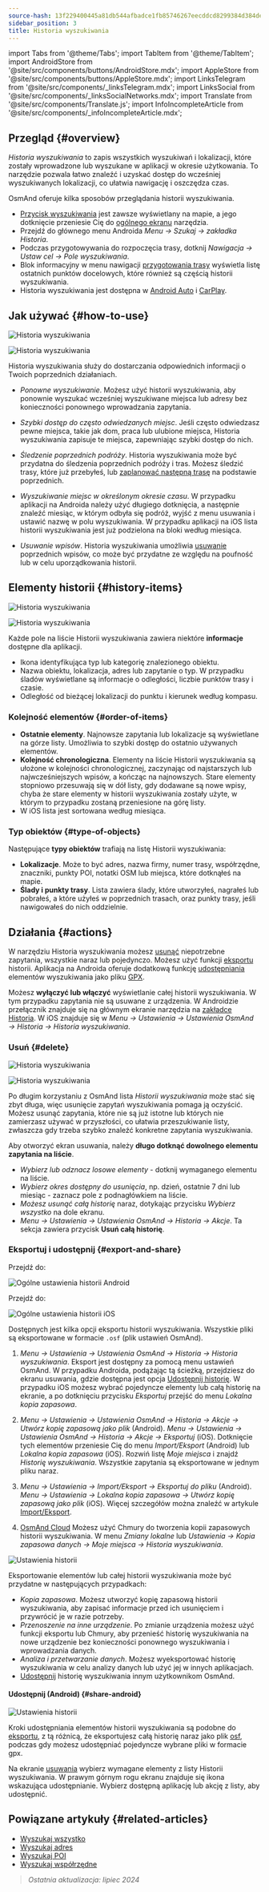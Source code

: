 ```yaml
---
source-hash: 13f229400445a81db544afbadce1fb85746267eecddcd8299384d384de2a58b5
sidebar_position: 3
title: Historia wyszukiwania
---
```

import Tabs from '@theme/Tabs';
import TabItem from '@theme/TabItem';
import AndroidStore from '@site/src/components/buttons/AndroidStore.mdx';
import AppleStore from '@site/src/components/buttons/AppleStore.mdx';
import LinksTelegram from '@site/src/components/_linksTelegram.mdx';
import LinksSocial from '@site/src/components/_linksSocialNetworks.mdx';
import Translate from '@site/src/components/Translate.js';
import InfoIncompleteArticle from '@site/src/components/_infoIncompleteArticle.mdx';


## Przegląd {#overview}

*Historia wyszukiwania* to zapis wszystkich wyszukiwań i lokalizacji, które zostały wprowadzone lub wyszukane w aplikacji w okresie użytkowania. To narzędzie pozwala łatwo znaleźć i uzyskać dostęp do wcześniej wyszukiwanych lokalizacji, co ułatwia nawigację i oszczędza czas.

OsmAnd oferuje kilka sposobów przeglądania historii wyszukiwania.

- [Przycisk wyszukiwania](../widgets/map-buttons.md#search) jest zawsze wyświetlany na mapie, a jego dotknięcie przeniesie Cię do [ogólnego ekranu](#how-to-use) narzędzia.
- Przejdź do głównego menu Androida *Menu → Szukaj → zakładka Historia*.
- Podczas przygotowywania do rozpoczęcia trasy, dotknij *Nawigacja → Ustaw cel → Pole wyszukiwania*.
- Blok informacyjny w menu nawigacji [przygotowania trasy](../navigation/setup/route-navigation.md#navigation-menu) wyświetla listę ostatnich punktów docelowych, które również są częścią historii wyszukiwania.
- Historia wyszukiwania jest dostępna w [Android Auto](../navigation/auto-car.md#search) i [CarPlay](../navigation/car-play.md#search).


## Jak używać {#how-to-use}

<Tabs groupId="operating-systems" queryString="current-os">

<TabItem value="android" label="Android">

![Historia wyszukiwania](@site/static/img/search/history_search_android.png)

</TabItem>

<TabItem value="ios" label="iOS">

![Historia wyszukiwania](@site/static/img/search/history_search_ios.png)

</TabItem>

</Tabs>

Historia wyszukiwania służy do dostarczania odpowiednich informacji o Twoich poprzednich działaniach.

- *Ponowne wyszukiwanie*. Możesz użyć historii wyszukiwania, aby ponownie wyszukać wcześniej wyszukiwane miejsca lub adresy bez konieczności ponownego wprowadzania zapytania.

- *Szybki dostęp do często odwiedzanych miejsc*. Jeśli często odwiedzasz pewne miejsca, takie jak dom, praca lub ulubione miejsca, Historia wyszukiwania zapisuje te miejsca, zapewniając szybki dostęp do nich.

- *Śledzenie poprzednich podróży*. Historia wyszukiwania może być przydatna do śledzenia poprzednich podróży i tras. Możesz śledzić trasy, które już przebyłeś, lub [zaplanować następną trasę](../plan-route/create-route.md) na podstawie poprzednich.

- *Wyszukiwanie miejsc w określonym okresie czasu*. W przypadku aplikacji na Androida należy użyć długiego dotknięcia, a następnie znaleźć miesiąc, w którym odbyła się podróż, wyjść z menu usuwania i ustawić nazwę w polu wyszukiwania. W przypadku aplikacji na iOS lista historii wyszukiwania jest już podzielona na bloki według miesiąca.

- *Usuwanie wpisów*. Historia wyszukiwania umożliwia [usuwanie](#delete) poprzednich wpisów, co może być przydatne ze względu na poufność lub w celu uporządkowania historii.


## Elementy historii {#history-items}

<Tabs groupId="operating-systems" queryString="current-os">

<TabItem value="android" label="Android">

![Historia wyszukiwania](@site/static/img/search/history_search_android.png)

</TabItem>

<TabItem value="ios" label="iOS">

![Historia wyszukiwania](@site/static/img/search/history_search_ios.png)

</TabItem>

</Tabs>

Każde pole na liście Historii wyszukiwania zawiera niektóre **informacje** dostępne dla aplikacji.

- Ikona identyfikująca typ lub kategorię znalezionego obiektu.
- Nazwa obiektu, lokalizacja, adres lub zapytanie o typ. W przypadku śladów wyświetlane są informacje o odległości, liczbie punktów trasy i czasie.
- Odległość od bieżącej lokalizacji do punktu i kierunek według kompasu.


### Kolejność elementów {#order-of-items}

- **Ostatnie elementy**. Najnowsze zapytania lub lokalizacje są wyświetlane na górze listy. Umożliwia to szybki dostęp do ostatnio używanych elementów.
- **Kolejność chronologiczna**. Elementy na liście Historii wyszukiwania są ułożone w kolejności chronologicznej, zaczynając od najstarszych lub najwcześniejszych wpisów, a kończąc na najnowszych. Stare elementy stopniowo przesuwają się w dół listy, gdy dodawane są nowe wpisy, chyba że stare elementy w historii wyszukiwania zostały użyte, w którym to przypadku zostaną przeniesione na górę listy.
- W iOS lista jest sortowana według miesiąca.

### Typ obiektów {#type-of-objects}

Następujące **typy obiektów** trafiają na listę Historii wyszukiwania:

- **Lokalizacje**. Może to być adres, nazwa firmy, numer trasy, współrzędne, znaczniki, punkty POI, notatki OSM lub miejsca, które dotknąłeś na mapie.
- **Ślady i punkty trasy**. Lista zawiera ślady, które utworzyłeś, nagrałeś lub pobrałeś, a które użyłeś w poprzednich trasach, oraz punkty trasy, jeśli nawigowałeś do nich oddzielnie.


## Działania {#actions}

W narzędziu Historia wyszukiwania możesz [usunąć](#delete) niepotrzebne zapytania, wszystkie naraz lub pojedynczo. Możesz użyć funkcji [eksportu](#export-and-share) historii. Aplikacja na Androida oferuje dodatkową funkcję [udostępniania](#share-android) elementów wyszukiwania jako pliku [GPX](../../technical/osmand-file-formats/osmand-gpx.md).

Możesz **wyłączyć lub włączyć** wyświetlanie całej historii wyszukiwania. W tym przypadku zapytania nie są usuwane z urządzenia. W Androidzie przełącznik znajduje się na głównym ekranie narzędzia na [zakładce Historia](#overview). W iOS znajduje się w *Menu → Ustawienia → Ustawienia OsmAnd → Historia → Historia wyszukiwania*.


### Usuń {#delete}

<Tabs groupId="operating-systems" queryString="current-os">

<TabItem value="android" label="Android">

![Historia wyszukiwania](@site/static/img/search/history_search_delete_andr.png)

</TabItem>

<TabItem value="ios" label="iOS">

![Historia wyszukiwania](@site/static/img/search/history_search_delete_ios.png)

</TabItem>

</Tabs>

Po długim korzystaniu z OsmAnd lista *Historii wyszukiwania* może stać się zbyt długa, więc usunięcie zapytań wyszukiwania pomaga ją oczyścić. Możesz usunąć zapytania, które nie są już istotne lub których nie zamierzasz używać w przyszłości, co ułatwia przeszukiwanie listy, zwłaszcza gdy trzeba szybko znaleźć konkretne zapytania wyszukiwania.

Aby otworzyć ekran usuwania, należy **długo dotknąć dowolnego elementu zapytania na liście**.

- *Wybierz lub odznacz losowe elementy* - dotknij wymaganego elementu na liście.
- *Wybierz okres dostępny do usunięcia*, np. dzień, ostatnie 7 dni lub miesiąc - zaznacz pole z podnagłówkiem na liście.
- *Możesz usunąć całą historię* naraz, dotykając przycisku *Wybierz wszystko* na dole ekranu.
- *Menu → Ustawienia → Ustawienia OsmAnd → Historia → Akcje*. Ta sekcja zawiera przycisk **Usuń całą historię**.


### Eksportuj i udostępnij {#export-and-share}

<Tabs groupId="operating-systems" queryString="current-os">

<TabItem value="android" label="Android">

Przejdź do: *<Translate android="true" ids="shared_string_menu,shared_string_settings,osmand_settings,shared_string_history"/>*

![Ogólne ustawienia historii Android](@site/static/img/personal/profiles/general_settings_history_android.png)

</TabItem>

<TabItem value="ios" label="iOS">

Przejdź do: *<Translate android="true" ids="shared_string_menu,shared_string_settings,osmand_settings,shared_string_history"/>*

![Ogólne ustawienia historii iOS](@site/static/img/personal/profiles/history_settings_ios.png)

</TabItem>

</Tabs>

Dostępnych jest kilka opcji eksportu historii wyszukiwania. Wszystkie pliki są eksportowane w formacie `.osf` (plik ustawień OsmAnd).

1. *Menu → Ustawienia → Ustawienia OsmAnd → Historia → Historia wyszukiwania*.
    Eksport jest dostępny za pomocą menu ustawień OsmAnd. W przypadku Androida, podążając tą ścieżką, przejdziesz do ekranu usuwania, gdzie dostępna jest opcja [Udostępnij historię](#share-android). W przypadku iOS możesz wybrać pojedyncze elementy lub całą historię na ekranie, a po dotknięciu przycisku *Eksportuj* przejść do menu *Lokalna kopia zapasowa*.

2. *Menu → Ustawienia → Ustawienia OsmAnd → Historia → Akcje → Utwórz kopię zapasową jako plik* (Android).
    *Menu → Ustawienia → Ustawienia OsmAnd → Historia → Akcje → Eksportuj* (iOS).
    Dotknięcie tych elementów przeniesie Cię do menu *Import/Eksport* (Android) lub *Lokalna kopia zapasowa* (iOS). Rozwiń listę *Moje miejsca* i znajdź *Historię wyszukiwania*. Wszystkie zapytania są eksportowane w jednym pliku naraz.

3. *Menu → Ustawienia → Import/Eksport → Eksportuj do pliku* (Android).
    *Menu → Ustawienia → Lokalna kopia zapasowa → Utwórz kopię zapasową jako plik* (iOS).
    Więcej szczegółów można znaleźć w artykule [Import/Eksport](../personal/import-export.md#export).

4. [OsmAnd Cloud](../personal/osmand-cloud.md#select-data-to-back-up)
    Możesz użyć Chmury do tworzenia kopii zapasowych historii wyszukiwania. W menu *Zmiany lokalne* lub *Ustawienia → Kopia zapasowa danych → Moje miejsca → Historia wyszukiwania*.

![Ustawienia historii](@site/static/img/search/history_search_share_andr.png)

Eksportowanie elementów lub całej historii wyszukiwania może być przydatne w następujących przypadkach:

- *Kopia zapasowa*. Możesz utworzyć kopię zapasową historii wyszukiwania, aby zapisać informacje przed ich usunięciem i przywrócić je w razie potrzeby.
- *Przenoszenie na inne urządzenie*. Po zmianie urządzenia możesz użyć funkcji eksportu lub Chmury, aby przenieść historię wyszukiwania na nowe urządzenie bez konieczności ponownego wyszukiwania i wprowadzania danych.
- *Analiza i przetwarzanie danych*. Możesz wyeksportować historię wyszukiwania w celu analizy danych lub użyć jej w innych aplikacjach.
- [Udostępnij](#share-android) historię wyszukiwania innym użytkownikom OsmAnd.


#### Udostępnij (Android) {#share-android}

![Ustawienia historii](@site/static/img/search/history_search_share_andr.png)

Kroki udostępniania elementów historii wyszukiwania są podobne do [eksportu](#export-and-share), z tą różnicą, że eksportujesz całą historię naraz jako plik [osf](../../technical/osmand-file-formats/osmand-osf.md), podczas gdy możesz udostępniać pojedyncze wybrane pliki w formacie gpx.

Na ekranie [usuwania](#delete) wybierz wymagane elementy z listy Historii wyszukiwania. W prawym górnym rogu ekranu znajduje się ikona wskazująca udostępnianie. Wybierz dostępną aplikację lub akcję z listy, aby udostępnić.


## Powiązane artykuły {#related-articles}

- [Wyszukaj wszystko](./search-all.md)
- [Wyszukaj adres](./search-address.md)
- [Wyszukaj POI](./search-poi.md)
- [Wyszukaj współrzędne](./search-coordinates.md)


> *Ostatnia aktualizacja: lipiec 2024*
